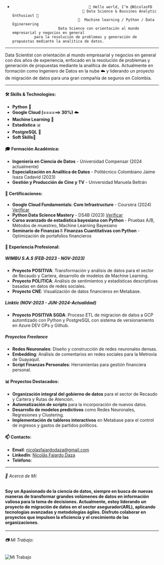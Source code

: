 -                                        👋 Hello world, I’m @N1colasFD 
                                      👀 Data Science & Bussines Analytic Enthusiast 🚀 
                                    🧠  Machine learning / Python / Data Eginereering
                           Data Science con orientación al mundo empresarial y negocios en general 
                para la resolución de problemas y generación de propuestas mediante la analítica de datos.

---

Data Scientist con orientación al mundo empresarial y negocios en general con dos años de experiencia, enfocado en la resolución de problemas y generación de propuestas mediante la analítica de datos. Actualmente en formación como Ingeniero de Datos en la nube ☁️ y liderando un proyecto de migración de datos para una gran compañía de seguros en Colombia.

---

#### 🛠 Skills & Technologies:
- **Python** 🐍
- **Google Cloud (\======> 30%)** ☁️
- **Machine Learning** 🤖
- **Estadística** 📊
- **PostgreSQL** 🐘
- **Soft Skills**🤺

#### 🎓 Formación Académica:
- **Ingeniería en Ciencia de Datos** - Universidad Compensar (2024 actualmente)
- **Especialización en Analítica de Datos** - Politécnico Colombiano Jaime Isaza Cadavid (2023)
- **Gestión y Producción de Cine y TV** - Universidad Manuela Beltrán

#### 📜 Certificaciones:
- **Google Cloud Fundamentals: Core Infrastructure** - Coursera (2024) [Verificar](https://coursera.org/verify/KLE6XCG5HU5W)
- **Python Data Science Mastery** - DS4B (2023) [Verificar](./path/to/certificate.pdf)
- **Curso avanzado de estadística bayesiana con Python** - Pruebas A/B, Métodos de muestreo, Machine Learning Bayesiano
- **Seminario de Finanzas I: Finanzas Cuantitativas con Python** - Optimización de portafolios financieros

#### 🏢 Experiencia Profesional:
##### WIMBU S.A.S (FEB-2023 - NOV-2023)
- **Proyecto POSITIVA**: Transformación y análisis de datos para el sector de Recaudo y Cartera, desarrollo de modelos de Machine Learning.
- **Proyecto POLITICA**: Análisis de sentimientos y estadísticas descriptivas basadas en datos de redes sociales.
- **Proyecto CNE**: Visualización de datos financieros en Metabase.

##### Linktic (NOV-2023 - JUN-2024-Actualidad)
- **Proyecto POSITIVA SGDA**: Proceso ETL de migracion de datos a GCP automtizado con Python y PostgreSQL con sistema de versionamiento en Azure DEV OPs y Github.

##### Proyectos Freelance
- **Redes Neuronales**: Diseño y construcción de redes neuronales densas.
- **Embedding**: Análisis de comentarios en redes sociales para la Metrovía de Guayaquil.
- **Script Finanzas Personales**: Herramientas para gestión financiera personal.

#### 📊 Proyectos Destacados:
- **Organización integral del gobierno de datos** para el sector de Recaudo y Cartera y Rutas de Atención.
- **Automatización de scripts** para la incorporación de nuevos datos.
- **Desarrollo de modelos predictivos** como Redes Neuronales, Regresiones y Clustering.
- **Implementación de tableros interactivos** en Metabase para el control de ingresos y gastos de partidos políticos.

#### 📫 Contacto:
- **Email**: [nicolasfajardodaza@gmail.com](mailto:nicolasfajardodaza@gmail.com)
- **LinkedIn**: [Nicolás Fajardo Daza](https://www.linkedin.com/in/nicolasfajardodaza/)
- **Teléfono**: 

---

###### 🌟 Acerca de Mí:
#### Soy un Apasionado de la ciencia de datos, siempre en busca de nuevas maneras de transformar grandes volúmenes de datos en información valiosa para la toma de decisiones. Actualmente, estoy liderando un proyecto de migración de datos en el  sector asegurador(ARL), aplicando tecnologías avanzadas y metodologías ágiles. Disfruto colaborar en proyectos que impulsen la eficiencia y el crecimiento de las organizaciones.
---

###### 📷 Mi Trabajo:
![Mi Trabajo](./path/to/image.png)


<!---
N1colasFD/N1colasFD is a ✨ special ✨ repository because its `README.md` (this file) appears on your GitHub profile.
You can click the Preview link to take a look at your changes.
--->
